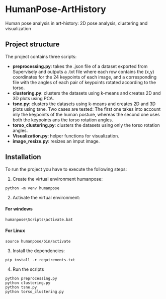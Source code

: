 # HumanPose-ArtHistory 
Human pose analysis in art-history: 2D pose analysis, clustering and visualization

## Project structure
The project contains three scripts:

- **preprocessing.py**: takes the .json file of a dataset exported from Supervisely and outputs a .txt file where each row contains the (x,y) coordinates for the 24 keypoints of each image, and a corresponding file with the angles of each pair of keypoints rotated according to the torso.
- **clustering.py**: clusters the datasets using k-means and creates 2D and 3D plots using PCA.
- **tsne.py**: clusters the datasets using k-means and creates 2D and 3D plots using tsne. Two cases are tested: The first one takes into account inly the keypoints of the human posture, whereas the second one uses both the keypoints ans the torso rotation angles.
- **torso_clustering.py**: clusters the datasets using only the torso rotation angles. 
- **Visualization.py**: helper functions for visualization.
- **image_resize.py**: resizes an imput image.

## Installation
To run the project you have to execute the following steps:

1. Create the virtual environment humanpose:
```
python -m venv humanpose
```

2. Activate the virtual environment:
#### For windows
```
humanpose\Scripts\activate.bat
```

#### For Linux
```
source humanpose/bin/activate
```

3. Install the dependencies:
```
pip install -r requirements.txt
```

4. Run the scripts
```
python preprocessing.py
python clustering.py
python tsne.py
python torso_clustering.py
```
